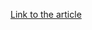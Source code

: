 [Link to the article](https://www.malwarebytes.com/blog/news/2024/12/data-brokers-should-stop-trading-health-and-location-data-new-bill-proposes)
